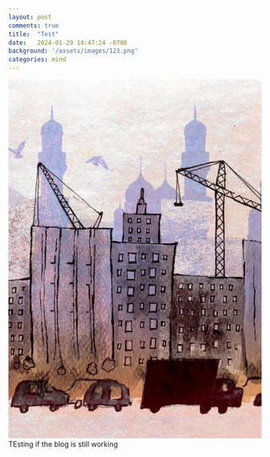 ```yaml
---
layout: post
comments: true
title:  "Test"
date:   2024-01-29 14:47:24 -0700
background: '/assets/images/123.png'
categories: mind
---
```


![My helpful screenshot](/assets/images/123.png) <br>
TEsting if the blog is still working